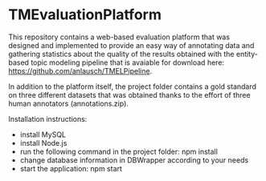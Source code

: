 # TMEvaluationPlatform 
This repository contains a web-based evaluation platform that was designed
and implemented to provide an easy way of annotating data and gathering statistics
about the quality of the results obtained with the entity-based topic modeling pipeline that is avaiable for download here: https://github.com/anlausch/TMELPipeline.

In addition to the platform itself, the project folder contains a gold standard on three different datasets that was obtained thanks to the effort of three human annotators (annotations.zip).

Installation instructions:
- install MySQL
- install Node.js
- run the following command in the project folder: 
	npm install
- change database information in DBWrapper according to your needs
- start the application:
  npm start
  
 

